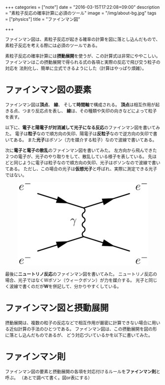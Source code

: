 +++
categories = ["note"]
date = "2016-03-15T17:22:08+09:00"
description = "素粒子反応の確率計算に必須のツール"
image = "/img/about-bg.jpg"
tags = ["physics"]
title = "ファインマン図"

+++

ファインマン図は、素粒子反応が起きる確率の計算を図に落とし込んだもので、
素粒子反応を考える際には必須のツールである。

素粒子反応の確率計算には**摂動展開**を使うが、この計算式は非常にややこしい。
ファインマンはこの摂動展開で得られる式の各項と実際の反応で飛び交う粒子の対応を
法則化し、簡単に立式できるようにした（計算はやっぱり煩雑）。


# ファインマン図の要素

ファインマン図は**頂点**、 **線**、 そして**時間軸**で構成される。
**頂点**は相互作用が起きる点、つまり反応点を表し、
**線**は、その種類や矢印の向きなどによって粒子を表す。

以下に、**電子と陽電子が対消滅して光子になる反応**のファインマン図を書いてみた。
電子は**粒子**なので順方向の矢印、陽電子は**反粒子**なので逆方向の矢印で書いてある。
また**光子**はボソン（力を媒介する粒子）なので波線で書いてある。

次に**電子と電子の散乱**のファインマン図を書いてみた。
左方向から飛んできた２つの電子が、光子のやり取りをして、散乱している様子を表している。
先ほどと同じように電子は粒子なので順方向の矢印、光子はボソンなので波線で書いてある。
ただし、この場合の光子は**仮想光子**と呼ばれ、実際に測定できる光子ではない。

<figure>
    <img src="/images/eesanran.pdf"
         class="img-responsive img-rounded center-block" >
</figure>


最後に**ニュートリノ反応**のファインマン図を書いてみた。
ニュートリノ反応の場合、光子ではなくWボソン（ウィークボソン）が力を媒介する。
光子と同じく波線で書くのだが**W**を併記して、分かりやすくしている。


# ファインマン図と摂動展開

摂動展開は、複数の粒子の反応などで相互作用が厳密に計算できない場合に用いる近似計算の手法のひとつである。
ファインマン図は、この摂動展開を図の形に落とし込んだものであるが、
どう対応づいているかを以下に書いてみた。


# ファインマン則

ファインマン図の要素と摂動展開の各項を対応付けるルールを**ファインマン則**と呼ぶ。
（あとで調べて書く。図or表にする）
